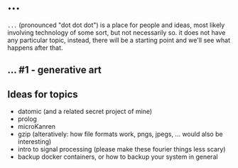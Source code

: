 # ...

`...` (pronounced "dot dot dot") is a place for people and ideas, most likely involving technology of some sort, but not necessarily so. it does not have any particular topic, instead, there will be a starting point and we'll see what happens after that.

## ... #1 - generative art

## Ideas for topics

- datomic (and a related secret project of mine)
- prolog
- microKanren
- gzip (alteratively: how file formats work, pngs, jpegs, ... would also be interesting)
- intro to signal processing (please make these fourier things less scary)
- backup docker containers, or how to backup your system in general
